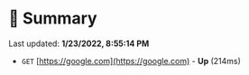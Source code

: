 # 📖 Summary
Last updated: **1/23/2022, 8:55:14 PM**

- `GET` [https://google.com](https://google.com) - **Up** (214ms)
